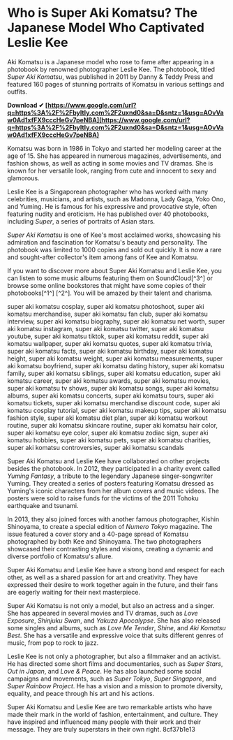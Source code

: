
 
# Who is Super Aki Komatsu? The Japanese Model Who Captivated Leslie Kee
  
Aki Komatsu is a Japanese model who rose to fame after appearing in a photobook by renowned photographer Leslie Kee. The photobook, titled *Super Aki Komatsu*, was published in 2011 by Danny & Teddy Press and featured 160 pages of stunning portraits of Komatsu in various settings and outfits.
 
**Download ✔ [https://www.google.com/url?q=https%3A%2F%2Fbyltly.com%2F2uxnd0&sa=D&sntz=1&usg=AOvVaw0Ad1xfFX9cccHeGv7peNBA](https://www.google.com/url?q=https%3A%2F%2Fbyltly.com%2F2uxnd0&sa=D&sntz=1&usg=AOvVaw0Ad1xfFX9cccHeGv7peNBA)**


  
Komatsu was born in 1986 in Tokyo and started her modeling career at the age of 15. She has appeared in numerous magazines, advertisements, and fashion shows, as well as acting in some movies and TV dramas. She is known for her versatile look, ranging from cute and innocent to sexy and glamorous.
  
Leslie Kee is a Singaporean photographer who has worked with many celebrities, musicians, and artists, such as Madonna, Lady Gaga, Yoko Ono, and Yuming. He is famous for his expressive and provocative style, often featuring nudity and eroticism. He has published over 40 photobooks, including *Super*, a series of portraits of Asian stars.
  
*Super Aki Komatsu* is one of Kee's most acclaimed works, showcasing his admiration and fascination for Komatsu's beauty and personality. The photobook was limited to 1000 copies and sold out quickly. It is now a rare and sought-after collector's item among fans of Kee and Komatsu.
  
If you want to discover more about Super Aki Komatsu and Leslie Kee, you can listen to some music albums featuring them on SoundCloud[^3^] or browse some online bookstores that might have some copies of their photobooks[^1^] [^2^]. You will be amazed by their talent and charisma.
 
super aki komatsu cosplay,  super aki komatsu photoshoot,  super aki komatsu merchandise,  super aki komatsu fan club,  super aki komatsu interview,  super aki komatsu biography,  super aki komatsu net worth,  super aki komatsu instagram,  super aki komatsu twitter,  super aki komatsu youtube,  super aki komatsu tiktok,  super aki komatsu reddit,  super aki komatsu wallpaper,  super aki komatsu quotes,  super aki komatsu trivia,  super aki komatsu facts,  super aki komatsu birthday,  super aki komatsu height,  super aki komatsu weight,  super aki komatsu measurements,  super aki komatsu boyfriend,  super aki komatsu dating history,  super aki komatsu family,  super aki komatsu siblings,  super aki komatsu education,  super aki komatsu career,  super aki komatsu awards,  super aki komatsu movies,  super aki komatsu tv shows,  super aki komatsu songs,  super aki komatsu albums,  super aki komatsu concerts,  super aki komatsu tours,  super aki komatsu tickets,  super aki komatsu merchandise discount code,  super aki komatsu cosplay tutorial,  super aki komatsu makeup tips,  super aki komatsu fashion style,  super aki komatsu diet plan,  super aki komatsu workout routine,  super aki komatsu skincare routine,  super aki komatsu hair color,  super aki komatsu eye color,  super aki komatsu zodiac sign,  super aki komatsu hobbies,  super aki komatsu pets,  super aki komatsu charities,  super aki komatsu controversies,  super aki komatsu scandals
  
Super Aki Komatsu and Leslie Kee have collaborated on other projects besides the photobook. In 2012, they participated in a charity event called *Yuming Fantasy*, a tribute to the legendary Japanese singer-songwriter Yuming. They created a series of posters featuring Komatsu dressed as Yuming's iconic characters from her album covers and music videos. The posters were sold to raise funds for the victims of the 2011 Tohoku earthquake and tsunami.
  
In 2013, they also joined forces with another famous photographer, Kishin Shinoyama, to create a special edition of *Numero Tokyo* magazine. The issue featured a cover story and a 40-page spread of Komatsu photographed by both Kee and Shinoyama. The two photographers showcased their contrasting styles and visions, creating a dynamic and diverse portfolio of Komatsu's allure.
  
Super Aki Komatsu and Leslie Kee have a strong bond and respect for each other, as well as a shared passion for art and creativity. They have expressed their desire to work together again in the future, and their fans are eagerly waiting for their next masterpiece.
  
Super Aki Komatsu is not only a model, but also an actress and a singer. She has appeared in several movies and TV dramas, such as *Love Exposure*, *Shinjuku Swan*, and *Yakuza Apocalypse*. She has also released some singles and albums, such as *Love Me Tender*, *Shine*, and *Aki Komatsu Best*. She has a versatile and expressive voice that suits different genres of music, from pop to rock to jazz.
  
Leslie Kee is not only a photographer, but also a filmmaker and an activist. He has directed some short films and documentaries, such as *Super Stars*, *Out in Japan*, and *Love & Peace*. He has also launched some social campaigns and movements, such as *Super Tokyo*, *Super Singapore*, and *Super Rainbow Project*. He has a vision and a mission to promote diversity, equality, and peace through his art and his actions.
  
Super Aki Komatsu and Leslie Kee are two remarkable artists who have made their mark in the world of fashion, entertainment, and culture. They have inspired and influenced many people with their work and their message. They are truly superstars in their own right.
 8cf37b1e13
 
